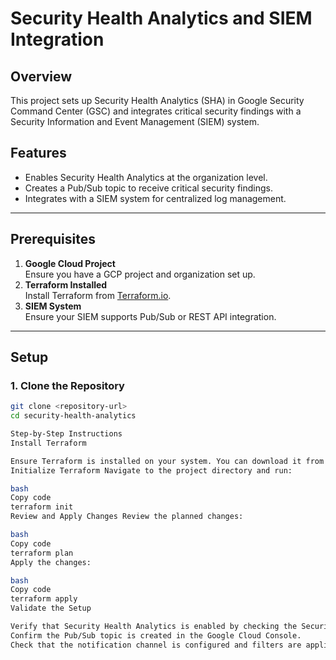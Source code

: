 # Security Health Analytics and SIEM Integration

## Overview
This project sets up Security Health Analytics (SHA) in Google Security Command Center (GSC) and integrates critical security findings with a Security Information and Event Management (SIEM) system. 

## Features
- Enables Security Health Analytics at the organization level.
- Creates a Pub/Sub topic to receive critical security findings.
- Integrates with a SIEM system for centralized log management.

---

## Prerequisites
1. **Google Cloud Project**  
   Ensure you have a GCP project and organization set up.
2. **Terraform Installed**  
   Install Terraform from [Terraform.io](https://www.terraform.io/downloads).
3. **SIEM System**  
   Ensure your SIEM supports Pub/Sub or REST API integration.

---

## Setup

### 1. Clone the Repository
```bash
git clone <repository-url>
cd security-health-analytics

Step-by-Step Instructions
Install Terraform

Ensure Terraform is installed on your system. You can download it from the Terraform website.
Initialize Terraform Navigate to the project directory and run:

bash
Copy code
terraform init
Review and Apply Changes Review the planned changes:

bash
Copy code
terraform plan
Apply the changes:

bash
Copy code
terraform apply
Validate the Setup

Verify that Security Health Analytics is enabled by checking the Security Command Center.
Confirm the Pub/Sub topic is created in the Google Cloud Console.
Check that the notification channel is configured and filters are applied correctly.

